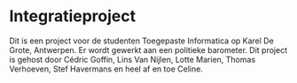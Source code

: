 # Integratieproject

Dit is een project voor de studenten Toegepaste Informatica op Karel De Grote, Antwerpen. Er wordt gewerkt aan een politieke barometer.
Dit project is gehost door Cédric Goffin, Lins Van Nijlen, Lotte Marien, Thomas Verhoeven, Stef Havermans en heel af en toe Celine.

